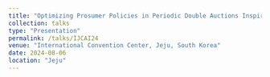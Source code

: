 ```yaml
---
title: "Optimizing Prosumer Policies in Periodic Double Auctions Inspired by Equilibrium Analysis"
collection: talks
type: "Presentation"
permalink: /talks/IJCAI24
venue: "International Convention Center, Jeju, South Korea"
date: 2024-08-06
location: "Jeju"
---
```


